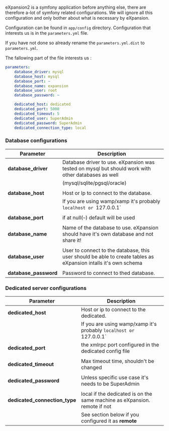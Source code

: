 eXpansion2 is a symfony application before anything else, there are therefore a-lot of symfony related configurations. 
We will ignore all this configuration and only bother about what is necessary by eXpansion.

Configuration can be found in `app/config` directory. Configuration that interests us is in the `parameters.yml` file.

If you have not done so already rename the `parameters.yml.dist` to `parameters.yml`.

The fallowing part of the file interests us : 
```yaml
parameters:
    database_driver: mysql
    database_host: mysql
    database_port: ~
    database_name: expansion
    database_user: root
    database_password: ~

    dedicated_host: dedicated
    dedicated_port: 5000
    dedicated_timeout: 5
    dedicated_user: SuperAdmin
    dedicated_password: SuperAdmin
    dedicated_connection_type: local
```

### Database configurations

| Parameter             | Description |
| --------------------- | ----------- |
| **database_driver**   | Database driver to use. eXpansion was tested on mysql but should work with other databases as well |
|                       | (mysql/sqlite/pgsql/oracle) |
| | |
| **database_host**     | Host or Ip to connect to the database. |
|                       | If you are using wamp/xamp it's probably `localhost or `127.0.0.1` |
| | |
| **database_port**     | if at null(`~`) default will be used |
| | |
| **database_name**     | Name of the database to use. eXpansion should have it's own database and not share it!|
| | |
| **database_user**     | User to connect to the database, this user should be able to create tables as eXpansion intalls it's own schema |
| | |
| **database_password** | Password to connect to thed database. |

### Dedicated server configurations

| Parameter                 | Description |
| ---------------------     | ----------- |
| **dedicated_host**        | Host or ip to connect to the dedicated. |
|                           | If you are using wamp/xamp it's probably `localhost or `127.0.0.1` |
| **dedicated_port**        | the xmlrpc port configured in the dedicated config file |
| | | 
| **dedicated_timeout**     | Max timeout time, shouldn't be changed |
| | | 
| **dedicated_password**    | Unless specific use case it's needs to be SuperAdmin |
| | | 
| **dedicated_connection_type** | local if the dedicated is on the same machine as eXpansion. remote if not |
|                               | See section below if you configured it as **remote** | 
